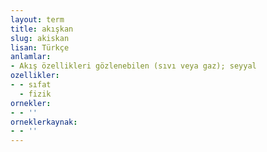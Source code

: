 ```yaml
---
layout: term
title: akışkan
slug: akiskan
lisan: Türkçe
anlamlar:
- Akış özellikleri gözlenebilen (sıvı veya gaz); seyyal
ozellikler:
- - sıfat
  - fizik
ornekler:
- - ''
orneklerkaynak:
- - ''
---
```

